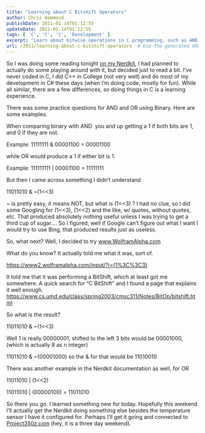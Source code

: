 ```yaml
---
title: "Learning about C Bitshift Operators"
author: Chris Hammond
publishDate: 2011-01-14T01:12:55
updateDate: 2011-01-14T01:12:55
tags: [ 'C', 'C', 'C', 'Development' ]
excerpt: "Learn about bitwise operations in C programming, such as AND and OR using Binary. Discover the power of BitShift and how it enhances your coding skills."
url: /2011/learning-about-c-bitshift-operators  # Use the generated URL with year
---
```

<p>So I was doing some reading tonight <a href="https://www.chrishammond.com/blog/itemid/2056/writing-code-for-a-temperature-sensorhellip" target="_blank">on my Nerdkit</a>, I had planned to actually do some playing around with it, but decided just to read a bit. I’ve never coded in C, I did C++ in College (not very well) and do most of my development in C# these days (when I’m doing code, mostly for fun). While all similar, there are a few differences, so doing things in C is a learning experience. </p>  <p>There was some practice questions for AND and OR using Binary. Here are some examples.</p>  <p>When comparing binary with AND&#160; you and up getting a 1 if both bits are 1, and 0 if they are not. </p>  <p>Example: 11111111 &amp; 00001100 = 00001100 </p>  <p>while OR would produce a 1 if either bit is 1. </p>  <p>Example: 111111111 | 00001100 = 11111111</p>  <p>But then I came across something I didn’t understand</p>  <p>11011010 &amp; ~(1&lt;&lt;3)</p>  <p>~ is pretty easy, it means NOT, but what is (1&lt;&lt;3) ? I had no clue, so I did some Googling for (1&lt;&lt;3), (1&lt;&lt;2) and the like, w/ quotes, without quotes, etc. That produced absolutely nothing useful unless I was trying to get a third cup of sugar…. So I figured, well if Google can’t figure out what I want I would try to use Bing, that produced results just as useless.</p>  <p>So, what next? Well, I decided to try <a href="https://www.WolframAlpha.com">www.WolframAlpha.com</a>&#160;</p>  <p>What do you know? It actually told me what it was, sort of. </p>  <p><a href="https://www2.wolframalpha.com/input/?i=(1%3C%3C3)">https://www2.wolframalpha.com/input/?i=(1%3C%3C3)</a></p>  <p>It told me that it was performing a BitShift, which at least got me somewhere. A quick search for “C BitShift” and I found a page that explains it well enough. <a href="https://www.cs.umd.edu/class/spring2003/cmsc311/Notes/BitOp/bitshift.html">https://www.cs.umd.edu/class/spring2003/cmsc311/Notes/BitOp/bitshift.html</a></p>  <p>So what is the result?</p>  <p>11011010 &amp; ~(1&lt;&lt;3)</p>  <p>Well 1 is really 00000001, shifted to the left 3 bits would be 00001000, (which is actually 8 as n integer)</p>  <p>11011010 &amp; ~(00001000) so the &amp; for that would be 11010010</p>  <p>There was another example in the Nerdkit documentation as well, for OR</p>  <p>11011010 | (1&lt;&lt;2)</p>  <p>11011010 | (00000100) = 11011010</p>  <p>So there you go. I learned something new for today. Hopefully this weekend I’ll actually get the Nerdkit doing something else besides the temperature sensor I have it configured for. Perhaps I’ll get it going and connected to <a href="https://www.Project350z.com" target="_blank">Project350z.com</a> (hey, it is a three day weekend).    </p>


